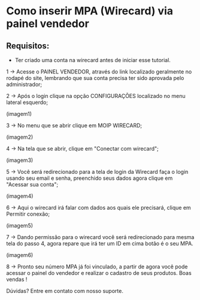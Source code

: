 # Como inserir MPA (Wirecard) via painel vendedor

## Requisitos:
* Ter criado uma conta na wirecard antes de iniciar esse tutorial.


1 -> Acesse o PAINEL VENDEDOR, através do link localizado geralmente no rodapé do site, lembrando que sua conta precisa ter sido aprovada pelo administrador;

2 -> Após o login clique na opção CONFIGURAÇÕES localizado no menu lateral esquerdo;

(imagem1)

3 -> No menu que se abrir clique em MOIP WIRECARD;

(imagem2)

4 -> Na tela que se abrir, clique em "Conectar com wirecard";

(imagem3)

5 -> Você será redirecionado para a tela de login da Wirecard faça o login usando seu email e senha, preenchido seus dados agora clique em "Acessar sua conta";

(imagem4)

 6 -> Aqui o wirecard irá falar com dados aos quais ele precisará, clique em Permitir conexão;

 (imagem5)

 7 -> Dando permissão para o wirecard você será redirecionado para mesma tela do passo 4, agora repare que irá ter um ID em cima botão é o seu MPA.

 (imagem6)

 8 -> Pronto seu número MPA já foi vinculado, a partir de agora você pode acessar o painel do vendedor e realizar o cadastro de seus produtos. Boas vendas !

Dúvidas? Entre em contato com nosso suporte.